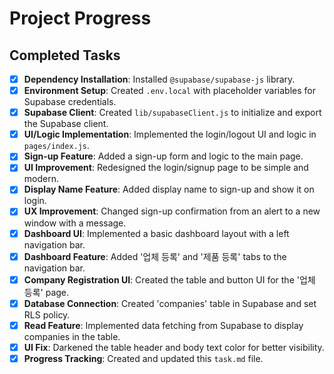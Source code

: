 # Project Progress

## Completed Tasks

- [x] **Dependency Installation**: Installed `@supabase/supabase-js` library.
- [x] **Environment Setup**: Created `.env.local` with placeholder variables for Supabase credentials.
- [x] **Supabase Client**: Created `lib/supabaseClient.js` to initialize and export the Supabase client.
- [x] **UI/Logic Implementation**: Implemented the login/logout UI and logic in `pages/index.js`.
- [x] **Sign-up Feature**: Added a sign-up form and logic to the main page.
- [x] **UI Improvement**: Redesigned the login/signup page to be simple and modern.
- [x] **Display Name Feature**: Added display name to sign-up and show it on login.
- [x] **UX Improvement**: Changed sign-up confirmation from an alert to a new window with a message.
- [x] **Dashboard UI**: Implemented a basic dashboard layout with a left navigation bar.
- [x] **Dashboard Feature**: Added '업체 등록' and '제품 등록' tabs to the navigation bar.
- [x] **Company Registration UI**: Created the table and button UI for the '업체 등록' page.
- [x] **Database Connection**: Created 'companies' table in Supabase and set RLS policy.
- [x] **Read Feature**: Implemented data fetching from Supabase to display companies in the table.
- [x] **UI Fix**: Darkened the table header and body text color for better visibility.
- [x] **Progress Tracking**: Created and updated this `task.md` file.
